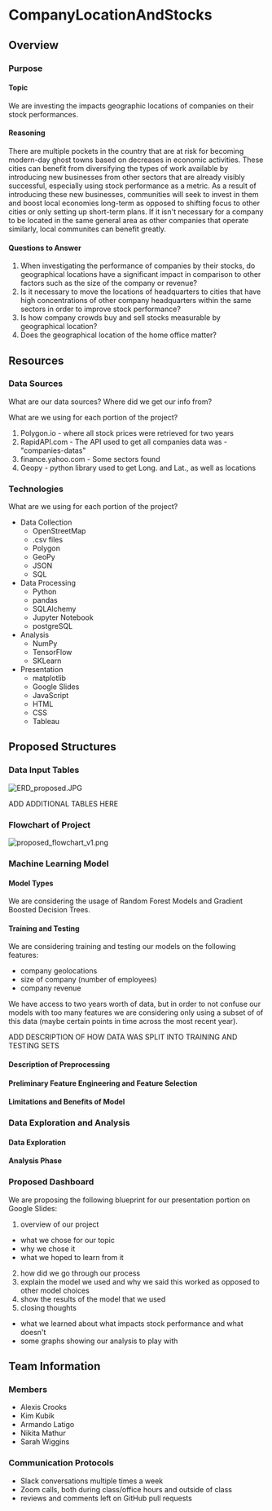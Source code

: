 # CompanyLocationAndStocks

## Overview

### Purpose

#### Topic

We are investing the impacts geographic locations of companies on their stock performances.  

#### Reasoning

There are multiple pockets in the country that are at risk for becoming modern-day ghost towns based on decreases in economic activities.  These cities can benefit from diversifying the types of work available by introducing new businesses from other sectors that are already visibly successful, especially using stock performance as a metric.  As a result of introducing these new businesses, communities will seek to invest in them and boost local economies long-term as opposed to shifting focus to other cities or only setting up short-term plans.  If it isn't necessary for a company to be located in the same general area as other companies that operate similarly, local communites can benefit greatly.

#### Questions to Answer

1) When investigating the performance of companies by their stocks, do geographical locations have a significant impact in comparison to other factors such as the size of the company or revenue?
2) Is it necessary to move the locations of headquarters to cities that have high concentrations of other company headquarters within the same sectors in order to improve stock performance?
3) Is how company crowds buy and sell stocks measurable by geographical location? 
4) Does the geographical location of the home office matter?

## Resources

### Data Sources
What are our data sources?  Where did we get our info from?

What are we using for each portion of the project?
1. Polygon.io - where all stock prices were retrieved for two years
2. RapidAPI.com - The API used to get all companies data was - "companies-datas"
3. finance.yahoo.com - Some sectors found
4. Geopy - python library used to get Long. and Lat., as well as locations

### Technologies
What are we using for each portion of the project?
- Data Collection
  - OpenStreetMap
  - .csv files
  - Polygon
  - GeoPy
  - JSON
  - SQL
- Data Processing
  - Python
  - pandas
  - SQLAlchemy
  - Jupyter Notebook
  - postgreSQL
- Analysis
  - NumPy
  - TensorFlow
  - SKLearn
- Presentation
  - matplotlib
  - Google Slides
  - JavaScript
  - HTML
  - CSS
  - Tableau

## Proposed Structures

### Data Input Tables

![ERD_proposed.JPG](https://github.com/kjkubik/CompanyLocationAndStocks/blob/main/images/ERD_proposed_Deliverable_1.JPG)

ADD ADDITIONAL TABLES HERE

### Flowchart of Project

![proposed_flowchart_v1.png](https://github.com/kjkubik/CompanyLocationAndStocks/blob/main/images/proposed_flowchart_v1.png)

### Machine Learning Model

#### Model Types

We are considering the usage of Random Forest Models and Gradient Boosted Decision Trees.  

#### Training and Testing

We are considering training and testing our models on the following features:
- company geolocations
- size of company (number of employees)
- company revenue

We have access to two years worth of data, but in order to not confuse our models with too many features we are considering only using a subset of of this data (maybe certain points in time across the most recent year).

ADD DESCRIPTION OF HOW DATA WAS SPLIT INTO TRAINING AND TESTING SETS

#### Description of Preprocessing

#### Preliminary Feature Engineering and Feature Selection

#### Limitations and Benefits of Model

### Data Exploration and Analysis

#### Data Exploration

#### Analysis Phase

### Proposed Dashboard

We are proposing the following blueprint for our presentation portion on Google Slides:
1) overview of our project
 - what we chose for our topic
 - why we chose it
 - what we hoped to learn from it
2) how did we go through our process
3) explain the model we used and why we said this worked as opposed to other model choices
4) show the results of the model that we used
5) closing thoughts
 - what we learned about what impacts stock performance and what doesn't
 - some graphs showing our analysis to play with 

## Team Information

### Members
- Alexis Crooks
- Kim Kubik
- Armando Latigo
- Nikita Mathur
- Sarah Wiggins

### Communication Protocols
- Slack conversations multiple times a week
- Zoom calls, both during class/office hours and outside of class 
- reviews and comments left on GitHub pull requests


